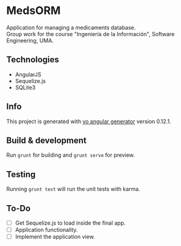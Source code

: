 # MedsORM

Application for managing a medicaments database.  
Group work for the course "Ingeniería de la Información", Software Engineering, UMA.

## Technologies

- AngularJS
- Sequelize.js
- SQLite3

## Info

This project is generated with [yo angular generator](https://github.com/yeoman/generator-angular)
version 0.12.1.

## Build & development

Run `grunt` for building and `grunt serve` for preview.

## Testing

Running `grunt test` will run the unit tests with karma.

## To-Do

- [ ] Get Sequelize.js to load inside the final app.
- [ ] Application functionality.
- [ ] Implement the application view.
